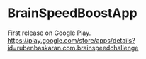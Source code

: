 # BrainSpeedBoostApp
First release on Google Play.</br>
https://play.google.com/store/apps/details?id=rubenbaskaran.com.brainspeedchallenge
